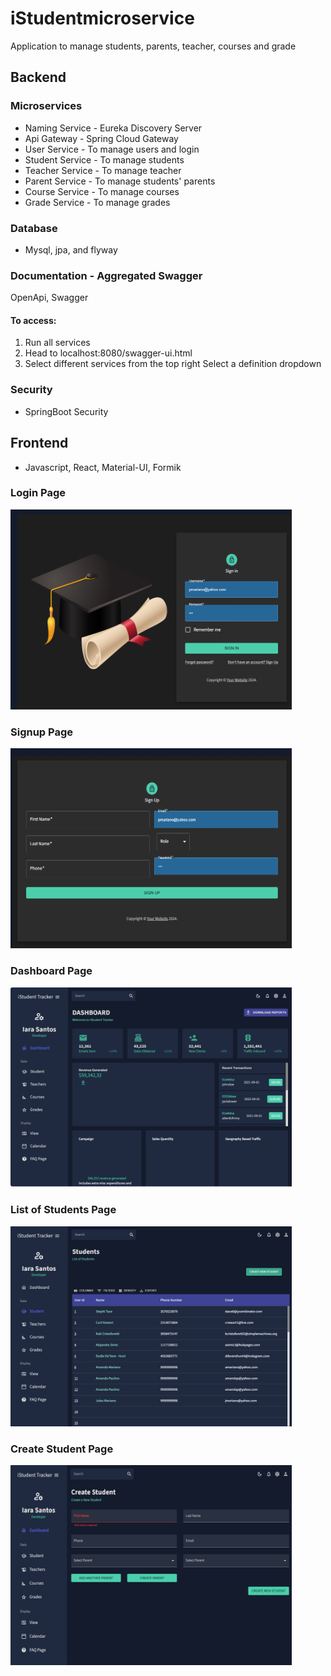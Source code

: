 # iStudentmicroservice
Application to manage students, parents, teacher, courses and grade

## Backend
### Microservices
* Naming Service - Eureka Discovery Server
* Api Gateway - Spring Cloud Gateway
* User Service - To manage users and login
* Student Service - To manage students
* Teacher Service - To manage teacher
* Parent Service - To manage students' parents
* Course Service - To manage courses
* Grade Service - To manage grades

### Database
- Mysql, jpa, and flyway

### Documentation - Aggregated Swagger
OpenApi, Swagger

#### To access:

1. Run all services
2. Head to localhost:8080/swagger-ui.html
3. Select different services from the top right Select a definition dropdown
 
### Security
* SpringBoot Security

## Frontend
* Javascript, React, Material-UI, Formik

### Login Page
<img src="images/login.png" width="450" height="320"/>

### Signup Page
<img src="images/signup.png" width="450" height="320"/>

### Dashboard Page
<img src="images/mockedDashboard.png" width="450" height="320"/>

### List of Students Page
<img src="images/viewStudents.png" width="450" height="320"/>

### Create Student Page
<img src="images/createStudent.png" width="450" height="320"/>
